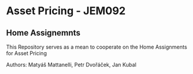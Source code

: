 # Asset Pricing - JEM092
## Home Assignemnts

This Repository serves as a mean to cooperate on the Home Assignments for Asset Pricing

Authors: Matyáš Mattanelli, Petr Dvořáček, Jan Kubal
